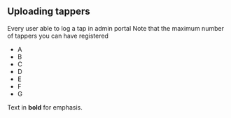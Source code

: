 ## Uploading tappers
Every user able to log a tap in admin portal
Note that the maximum number of tappers you can have registered 
- A
- B
- C
- D
- E
- F
- G

Text in **bold** for emphasis.
<!--stackedit_data:
eyJoaXN0b3J5IjpbMjk4NDk5MzE4XX0=
-->